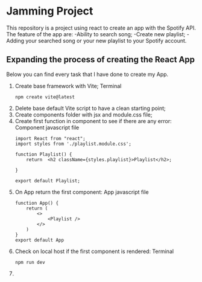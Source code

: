 # Jamming Project

This repository is a project using react to create an app with the Spotify API.
The feature of the app are:
-Ability to search song;
-Create new playlist;
-Adding your searched song or your new playlist to your Spotify account.

## Expanding the process of creating the React App

Below you can find every task that I have done to create my App. 

1. Create base framework with Vite;
   Terminal
    ```
   npm create vite@latest
    
2. Delete base default Vite script to have a clean starting point;
3. Create components folder with jsx and module.css file;
4. Create first function in component to see if there are any error:
    Component javascript file
    ```
    import React from "react";
    import styles from './playlist.module.css';

    function Playlist() {
        return  <h2 className={styles.playlist}>Playlist</h2>;
    
    }

    export default Playlist;

5. On App return the first component:
    App javascript file
    ```
    function App() {
        return (
            <>
                <Playlist />
            </>
        )
    }
    export default App
    
6. Check on local host if the first component is rendered:
    Terminal
    ```
    npm run dev

7.



